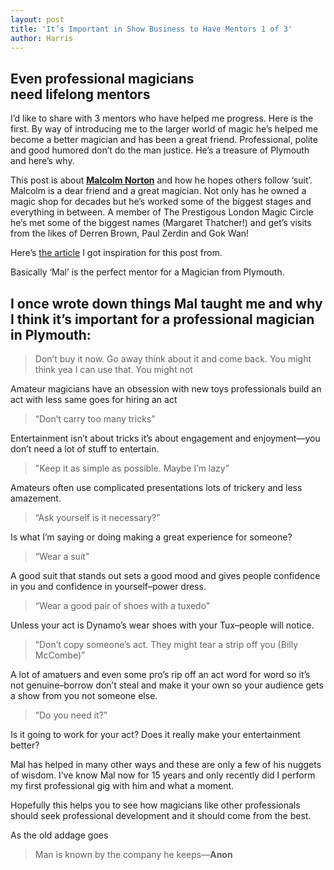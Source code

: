 ```yaml
---
layout: post
title: 'It’s Important in Show Business to Have Mentors 1 of 3'
author: Harris
---
```

## Even professional magicians need lifelong mentors

I’d like to share with 3 mentors who have helped me progress. Here is the first. By way of introducing me to the larger world of magic he’s helped me become a better magician and has been a great friend. Professional, polite and good humored don’t do the man justice. He’s a treasure of Plymouth and here’s why.

This post is about **[Malcolm Norton](https://www.topsecretmagic.co.uk/MalNorton.html "visit Malcolm's website")** and how he hopes others follow ‘suit’. Malcolm is a dear friend and a great magician. Not only has he owned a magic shop for decades but he’s worked some of the biggest stages and everything in between. A member of The Prestigous London Magic Circle he’s met some of the biggest names (Margaret Thatcher!) and get’s visits from the likes of Derren Brown, Paul Zerdin and Gok Wan!

Here’s [the article](https://www.plymouthherald.co.uk/Plymouth-magic-man-Malcolm-Norton-hopes-follow/story-18246713-detail/story.html) I got inspiration for this post from.

Basically ‘Mal’ is the perfect mentor for a Magician from Plymouth.

## **I once wrote down things Mal taught me and why I think it’s important for a professional magician in Plymouth**:

> Don’t buy it now. Go away think about it and come back. You might think yea I can use that. You might not

Amateur magicians have an obsession with new toys professionals build an act with less same goes for hiring an act

> “Don’t carry too many tricks”

Entertainment isn’t about tricks it’s about engagement and enjoyment—you don’t need a lot of stuff to entertain.

> "Keep it as simple as possible. Maybe I’m lazy”

Amateurs often use complicated presentations lots of trickery and less amazement.

> “Ask yourself is it necessary?”

Is what I’m saying or doing making a great experience for someone?

> “Wear a suit”

A good suit that stands out sets a good mood and gives people confidence in you and confidence in yourself–power dress.

> “Wear a good pair of shoes with a tuxedo”

Unless your act is Dynamo’s wear shoes with your Tux–people will notice.

> “Don’t copy someone’s act. They might tear a strip off you (Billy McCombe)”

A lot of amatuers and even some pro’s rip off an act word for word so it’s not genuine–borrow don’t steal and make it your own so your audience gets a show from you not someone else.

> “Do you need it?”

Is it going to work for your act? Does it really make your entertainment better?

Mal has helped in many other ways and these are only a few of his nuggets of wisdom. I’ve know Mal now for 15 years and only recently did I perform my first professional gig with him and what a moment.

Hopefully this helps you to see how magicians like other professionals should seek professional development and it should come from the best.

As the old addage goes

> Man is known by the company he keeps—**Anon**